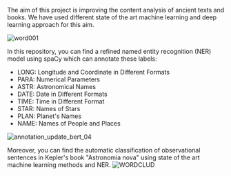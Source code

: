 
The aim of this project is improving the content analysis of ancient texts and books. We have used different state of the art machine learning and deep learning approach for this aim.  

![word001](https://user-images.githubusercontent.com/43270094/65962409-76c76e80-e40d-11e9-85dd-b64b984b92a7.png)

In this repository, you can find a refined named entity recognition (NER) model using spaCy which can annotate these labels:
<ul>
<li>LONG: Longitude and Coordinate in Different Formats</li> 
<li>PARA: Numerical Parameters</li> 
<li>ASTR: Astronomical Names</li> 
<li>DATE: Date in Different Formats </li>
<li>TIME: Time in Different Format </li>
<li>STAR: Names of Stars </li>
<li>PLAN: Planet's Names </li>
<li>NAME: Names of People and Places </li>
</ul>
 
![annotation_update_bert_04](https://user-images.githubusercontent.com/43270094/65961285-1fc09a00-e40b-11e9-9dd9-1f25f72c37f7.JPG)

Moreover, you can find the automatic classification of observational sentences in Kepler's book "Astronomia nova" using state of the art machine learning methods and NER.
![WORDCLUD](https://user-images.githubusercontent.com/43270094/65960891-4d591380-e40a-11e9-8fce-331950f18abe.jpg)


